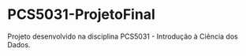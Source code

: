 # PCS5031-ProjetoFinal
Projeto desenvolvido na disciplina PCS5031 - Introdução à Ciência dos Dados.
